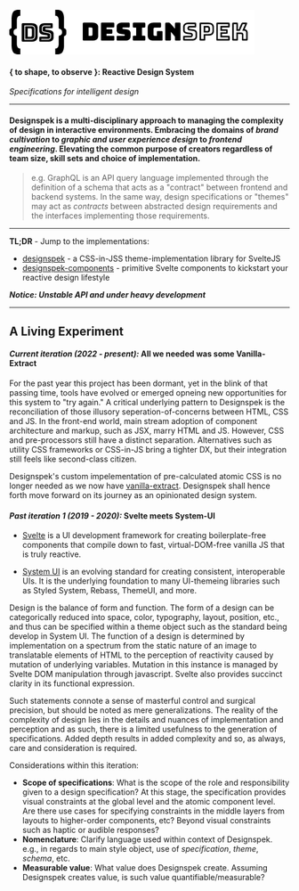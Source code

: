 <p align="left"><img src="https://raw.githubusercontent.com/Studiobear/designspek/master/static/ds-horiz.png" width="440" height="80" /></p>

#### { to shape, to observe }: Reactive Design System

_Specifications for intelligent design_

---

#### **Designspek** is a multi-disciplinary approach to managing the complexity of design in interactive environments. Embracing the domains of _brand cultivation_ to _graphic and user experience design_ to _frontend engineering_. Elevating the common purpose of creators regardless of team size, skill sets and choice of implementation.

> e.g. GraphQL is an API query language implemented through the definition of a schema that acts as a "contract" between frontend and backend systems. In the same way, design specifications or "themes" may act as _contracts_ between abstracted design requirements and the interfaces implementing those requirements.

---

**TL;DR** - Jump to the implementations:

- [designspek](https://github.com/Studiobear/designspek/tree/master/libs/core) - a CSS-in-JSS theme-implementation library for SvelteJS
- [designspek-components](https://github.com/Studiobear/designspek/tree/master/libs/components) - primitive Svelte components to kickstart your reactive design lifestyle

**_Notice: Unstable API and under heavy development_**

---

## A Living Experiment

#### _Current iteration (2022 - present):_ All we needed was some Vanilla-Extract

For the past year this project has been dormant, yet in the blink of that passing time, tools have evolved or emerged opneing new opportunities for this system to "try again." A critical underlying pattern to Designspek is the reconciliation of those illusory seperation-of-concerns between HTML, CSS and JS. In the front-end world, main stream adoption of component architecture and markup, such as JSX, marry HTML and JS. However, CSS and pre-processors still have a distinct separation. Alternatives such as utility CSS frameworks or CSS-in-JS bring a tighter DX, but their integration still feels like second-class citizen.

Designspek's custom impelementation of pre-calculated atomic CSS is no longer needed as we now have [vanilla-extract](https://vanilla-extract.style/). Designspek shall hence forth move forward on its journey as an opinionated design system. 

#### _Past iteration 1 (2019 - 2020):_ Svelte meets System-UI

- [Svelte](https://svelte.dev/) is a UI development framework for creating boilerplate-free components that compile down to fast, virtual-DOM-free vanilla JS that is truly reactive.

- [System UI](https://system-ui.com/) is an evolving standard for creating consistent, interoperable UIs. It is the underlying foundation to many UI-themeing libraries such as Styled System, Rebass, ThemeUI, and more.

Design is the balance of form and function. The form of a design can be categorically reduced into space, color, typography, layout, position, etc., and thus can be specified within a theme object such as the standard being develop in System UI. The function of a design is determined by implementation on a spectrum from the static nature of an image to translatable elements of HTML to the perception of reactivity caused by mutation of underlying variables. Mutation in this instance is managed by Svelte DOM manipulation through javascript. Svelte also provides succinct clarity in its functional expression.

Such statements connote a sense of masterful control and surgical precision, but should be noted as mere generalizations. The reality of the complexity of design lies in the details and nuances of implementation and perception and as such, there is a limited usefulness to the generation of specifications. Added depth results in added complexity and so, as always, care and consideration is required.

Considerations within this iteration:

- **Scope of specifications**: What is the scope of the role and responsibility given to a design specification? At this stage, the specification provides visual constraints at the global level and the atomic component level. Are there use cases for specifying constraints in the middle layers from layouts to higher-order components, etc? Beyond visual constraints such as haptic or audible responses?
- **Nomenclature**: Clarify language used within context of Designspek. e.g., in regards to main style object, use of _specification_, _theme_, _schema_, etc.
- **Measurable value**: What value does Designspek create. Assuming Designspek creates value, is such value quantifiable/measurable?
